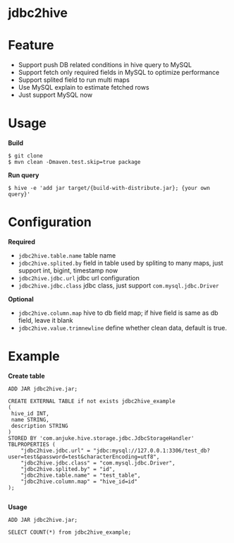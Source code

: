 jdbc2hive 
============

Feature
============

  * Support push DB related conditions in hive query to MySQL
  * Support fetch only required fields in MySQL to optimize performance
  * Support splited field to run multi maps
  * Use MySQL explain to estimate fetched rows
  * Just support MySQL now


Usage 
============


**Build**

    $ git clone 
    $ mvn clean -Dmaven.test.skip=true package

**Run query**

    $ hive -e 'add jar target/{build-with-distribute.jar}; {your own query}'


Configuration 
============

**Required**

  * `jdbc2hive.table.name` table name
  * `jdbc2hive.splited.by` field in table used by spliting to many maps, just support int, bigint, timestamp now
  * `jdbc2hive.jdbc.url` jdbc url configuration
  * `jdbc2hive.jdbc.class` jdbc class, just support `com.mysql.jdbc.Driver`

**Optional**

  * `jdbc2hive.column.map` hive to db field map; if hive field is same as db field, leave it blank
  * `jdbc2hive.value.trimnewline` define whether clean data, default is true.

Example
============


**Create table**

```
ADD JAR jdbc2hive.jar;

CREATE EXTERNAL TABLE if not exists jdbc2hive_example
(
 hive_id INT,
 name STRING,
 description STRING
)
STORED BY 'com.anjuke.hive.storage.jdbc.JdbcStorageHandler'
TBLPROPERTIES (
    "jdbc2hive.jdbc.url" = "jdbc:mysql://127.0.0.1:3306/test_db?user=test&password=test&characterEncoding=utf8",
    "jdbc2hive.jdbc.class" = "com.mysql.jdbc.Driver",
    "jdbc2hive.splited.by" = "id",
    "jdbc2hive.table.name" = "test_table",
    "jdbc2hive.column.map" = "hive_id=id"
);
        
```

**Usage**

```
ADD JAR jdbc2hive.jar;

SELECT COUNT(*) from jdbc2hive_example;
```
